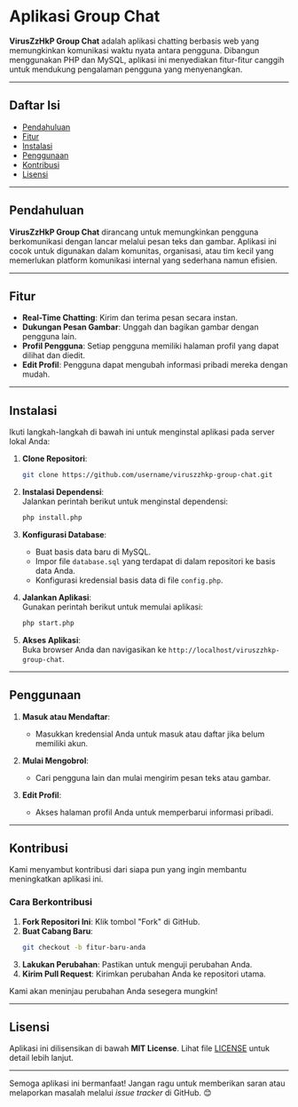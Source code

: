 
# Aplikasi Group Chat  

**VirusZzHkP Group Chat** adalah aplikasi chatting berbasis web yang memungkinkan komunikasi waktu nyata antara pengguna. Dibangun menggunakan PHP dan MySQL, aplikasi ini menyediakan fitur-fitur canggih untuk mendukung pengalaman pengguna yang menyenangkan.  

---

## Daftar Isi  

- [Pendahuluan](#pendahuluan)  
- [Fitur](#fitur)  
- [Instalasi](#instalasi)  
- [Penggunaan](#penggunaan)  
- [Kontribusi](#kontribusi)  
- [Lisensi](#lisensi)  

---

## Pendahuluan  

**VirusZzHkP Group Chat** dirancang untuk memungkinkan pengguna berkomunikasi dengan lancar melalui pesan teks dan gambar. Aplikasi ini cocok untuk digunakan dalam komunitas, organisasi, atau tim kecil yang memerlukan platform komunikasi internal yang sederhana namun efisien.  

---

## Fitur  

- **Real-Time Chatting**: Kirim dan terima pesan secara instan.  
- **Dukungan Pesan Gambar**: Unggah dan bagikan gambar dengan pengguna lain.  
- **Profil Pengguna**: Setiap pengguna memiliki halaman profil yang dapat dilihat dan diedit.  
- **Edit Profil**: Pengguna dapat mengubah informasi pribadi mereka dengan mudah.  

---

## Instalasi  

Ikuti langkah-langkah di bawah ini untuk menginstal aplikasi pada server lokal Anda:  

1. **Clone Repositori**:  
   ```bash  
   git clone https://github.com/username/viruszzhkp-group-chat.git  
   ```  

2. **Instalasi Dependensi**:  
   Jalankan perintah berikut untuk menginstal dependensi:  
   ```bash  
   php install.php  
   ```  

3. **Konfigurasi Database**:  
   - Buat basis data baru di MySQL.  
   - Impor file `database.sql` yang terdapat di dalam repositori ke basis data Anda.  
   - Konfigurasi kredensial basis data di file `config.php`.  

4. **Jalankan Aplikasi**:  
   Gunakan perintah berikut untuk memulai aplikasi:  
   ```bash  
   php start.php  
   ```  

5. **Akses Aplikasi**:  
   Buka browser Anda dan navigasikan ke `http://localhost/viruszzhkp-group-chat`.  

---

## Penggunaan  

1. **Masuk atau Mendaftar**:  
   - Masukkan kredensial Anda untuk masuk atau daftar jika belum memiliki akun.  

2. **Mulai Mengobrol**:  
   - Cari pengguna lain dan mulai mengirim pesan teks atau gambar.  

3. **Edit Profil**:  
   - Akses halaman profil Anda untuk memperbarui informasi pribadi.  

---

## Kontribusi  

Kami menyambut kontribusi dari siapa pun yang ingin membantu meningkatkan aplikasi ini.  

### Cara Berkontribusi  
1. **Fork Repositori Ini**: Klik tombol "Fork" di GitHub.  
2. **Buat Cabang Baru**:  
   ```bash  
   git checkout -b fitur-baru-anda  
   ```  
3. **Lakukan Perubahan**: Pastikan untuk menguji perubahan Anda.  
4. **Kirim Pull Request**: Kirimkan perubahan Anda ke repositori utama.  

Kami akan meninjau perubahan Anda sesegera mungkin!  

---

## Lisensi  

Aplikasi ini dilisensikan di bawah **MIT License**. Lihat file [LICENSE](LICENSE) untuk detail lebih lanjut.  

---

Semoga aplikasi ini bermanfaat! Jangan ragu untuk memberikan saran atau melaporkan masalah melalui *issue tracker* di GitHub. 😊